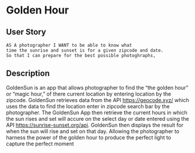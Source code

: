 # Golden Hour

## User Story
```
AS A photographer I WANT to be able to know what  
time the sunrise and sunset is for a given zipcode and date.  
So that I can prepare for the best possible photoghraphs,
```  
## Description
GoldenSun is an app that allows photographer to find the “the golden hour” or “magic hour,” of there current location by entering location by the zipcode. GoldenSun retrieves data from the API https://geocode.xyz/ which uses the data to find the location enter in zipcode search bar by the photographer. The GoldenSun App then retrieve the current hours in which the sun rises and set will accure on the select day or date entered using the API https://sunrise-sunset.org/api. GoldenSun then displays the result for when the sun will rise and set on that day. Allowing the photographer to harness the power of the golden hour to produce the perfect light to capture the perfect moment
